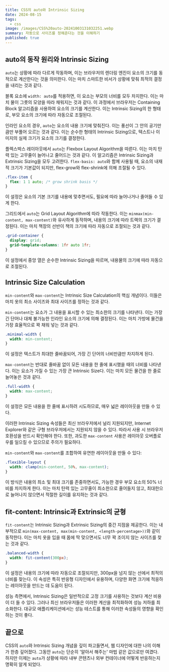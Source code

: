 ```yaml
---
title: CSS의 auto와 Intrinsic Sizing
date: 2024-08-15
tags:
  - css
image: /images/CSS%20auto-20241003131032251.webp
summary: 자동으로 사이즈를 정해준다는 것을 이해하기
published: true
---
```


## auto의 동작 원리와 Intrinsic Sizing

`auto`는 상황에 따라 다르게 작동하며, 이는 브라우저의 렌더링 엔진이 요소의 크기를 동적으로 계산한다는 것을 의미한다. 이는 마치 스마트한 비서가 상황에 맞춰 최적의 결정을 내리는 것과 같다.

블록 요소에 `width: auto`를 적용하면, 이 요소는 부모의 너비를 모두 차지한다. 이는 마치 물이 그릇의 모양을 따라 채워지는 것과 같다. 이 과정에서 브라우저는 Containing Block 알고리즘을 사용하여 요소의 크기를 계산한다. 이는 Intrinsic Sizing의 한 형태로, 부모 요소의 크기에 따라 자동으로 조절된다.

인라인 요소의 경우, `auto`는 요소의 내용 크기에 맞춰진다. 이는 풍선이 그 안의 공기만큼만 부풀어 오르는 것과 같다. 이는 순수한 형태의 Intrinsic Sizing으로, 텍스트나 이미지의 실제 크기가 요소의 크기를 결정한다.

플렉스박스 레이아웃에서 `auto`는 Flexbox Layout Algorithm을 따른다. 이는 마치 탄력 있는 고무줄이 늘어나고 줄어드는 것과 같다. 이 알고리즘은 Intrinsic Sizing과 Extrinsic Sizing을 모두 고려한다. `flex-basis: auto`와 함께 사용될 때, 요소의 내재적 크기가 기본값이 되지만, flex-grow와 flex-shrink에 의해 조절될 수 있다.

```css
.flex-item {
  flex: 1 1 auto; /* grow shrink basis */
}
```

이 설정은 요소의 기본 크기를 내용에 맞추면서도, 필요에 따라 늘어나거나 줄어들 수 있게 한다.

그리드에서 `auto`는 Grid Layout Algorithm에 따라 작동한다. 이는 `minmax(min-content, max-content)`와 유사하게 동작하며, 내용의 크기에 따라 트랙의 크기가 결정된다. 이는 마치 책장의 선반이 책의 크기에 따라 자동으로 조절되는 것과 같다.

```css
.grid-container {
  display: grid;
  grid-template-columns: 1fr auto 1fr;
}
```

이 설정에서 중앙 열은 순수한 Intrinsic Sizing을 따르며, 내용물의 크기에 따라 자동으로 조절된다.

## Intrinsic Size Calculation

`min-content`와 `max-content`는 Intrinsic Size Calculation의 핵심 개념이다. 이들은 마치 옷의 최소 사이즈와 최대 사이즈를 정하는 것과 같다.

`min-content`는 요소가 그 내용을 표시할 수 있는 최소한의 크기를 나타낸다. 이는 가장 긴 단어나 대체 불가능한 인라인 요소의 크기에 의해 결정된다. 이는 마치 가방에 물건을 가장 효율적으로 꽉 채워 넣는 것과 같다.

```css
.minimal-width {
  width: min-content;
}
```

이 설정은 텍스트가 최대한 줄바꿈되어, 가장 긴 단어의 너비만큼만 차지하게 된다.

`max-content`는 반대로 줄바꿈 없이 모든 내용을 한 줄에 표시했을 때의 너비를 나타낸다. 이는 요소가 가질 수 있는 가장 큰 Intrinsic Size다. 이는 마치 모든 물건을 한 줄로 늘어놓은 것과 같다.

```css
.full-width {
  width: max-content;
}
```

이 설정은 모든 내용을 한 줄에 표시하려 시도하므로, 매우 넓은 레이아웃을 만들 수 있다.

이러한 Intrinsic Sizing 속성들은 최신 브라우저에서 널리 지원되지만, Internet Explorer와 같은 구형 브라우저에서는 지원되지 않을 수 있다. 따라서 사용 시 브라우저 호환성을 반드시 확인해야 한다. 또한, 과도한 `max-content` 사용은 레이아웃 오버플로우를 일으킬 수 있으므로 주의가 필요하다.

`min-content`와 `max-content`를 조합하여 유연한 레이아웃을 만들 수 있다:

```css
.flexible-layout {
  width: clamp(min-content, 50%, max-content);
}
```

이 방식은 내용의 최소 및 최대 크기를 존중하면서도, 가능한 경우 부모 요소의 50% 너비를 차지하게 한다. 이는 마치 탄력 있는 고무줄이 최소한으로 줄어들지 않고, 최대한으로 늘어나지 않으면서 적절한 길이를 유지하는 것과 같다.

## fit-content: Intrinsic과 Extrinsic의 균형

`fit-content`는 Intrinsic Sizing과 Extrinsic Sizing의 중간 지점을 제공한다. 이는 내부적으로 `min(max-content, max(min-content, <length-percentage>))`와 같이 동작한다. 이는 마치 옷을 입을 때 몸에 딱 맞으면서도 너무 꽉 조이지 않는 사이즈를 찾는 것과 같다.

```css
.balanced-width {
  width: fit-content(300px);
}
```

이 설정은 내용의 크기에 따라 자동으로 조절되지만, 300px을 넘지 않는 선에서 최적의 너비를 찾는다. 이 속성은 특히 반응형 디자인에서 유용하며, 다양한 화면 크기에 적응하는 레이아웃을 만드는 데 도움이 된다.

성능 측면에서, Intrinsic Sizing은 일반적으로 고정 크기를 사용하는 것보다 계산 비용이 더 들 수 있다. 그러나 최신 브라우저들은 이러한 계산을 최적화하여 성능 저하를 최소화한다. 대규모 애플리케이션에서는 성능 테스트를 통해 이러한 속성들의 영향을 확인하는 것이 좋다.

## 끝으로

CSS의 `auto`와 Intrinsic Sizing 개념을 깊이 파고들면서, 웹 디자인에 대한 나의 이해가 한층 깊어졌다. 그동안 `auto`는 단순히 '알아서 해주는' 마법 같은 값으로만 여겼다. 하지만 이제는 `auto`가 상황에 따라 내부 콘텐츠나 외부 컨테이너에 어떻게 반응하는지 명확히 알게 되었다.
